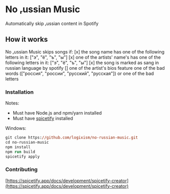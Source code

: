 # No ᵣussian Music
Automatically skip ᵣussian content in Spotify

## How it works
No ᵣussian Music skips songs if:
[x] the song name has one of the following letters in it: ["э", "ё", "ъ", "ы"]
[x] one of the artists' name's has one of the following letters in it: ["э", "ё", "ъ", "ы"]
[x] the song is marked as sang in russian language by spotify
[] one of the artist's bios feature one of the bad words (["россия", "россии", "русский", "русская"]) or one of the bad letters

### Installation
Notes:
- Must have Node.js and npm/yarn installed
- Must have [spicetify](https://spicetify.app/) installed

Windows:
```ps
git clone https://github.com/logixism/no-russian-music.git
cd no-russian-music
npm install
npm run build
spicetify apply
```

### Contributing
[https://spicetify.app/docs/development/spicetify-creator](https://spicetify.app/docs/development/spicetify-creator)
